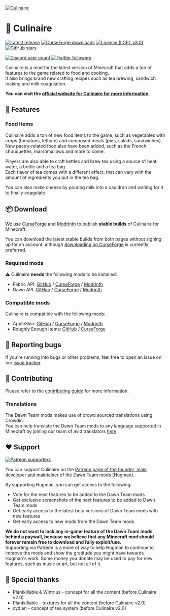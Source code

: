 [![Culinaire](https://dawnteammc.github.io/culinaire/images/header.png)](https://dawnteammc.github.io/culinaire)

# 🍩 Culinaire
[![Latest release](https://img.shields.io/github/release/DawnTeamMC/Culinaire.svg)](https://github.com/DawnTeamMC/Culinaire/releases/latest)
[![CurseForge downloads](http://cf.way2muchnoise.eu/full_culinaire_downloads.svg)](https://www.curseforge.com/minecraft/mc-mods/culinaire)
[![License (LGPL v3.0)](https://img.shields.io/badge/code%20license-LGPL%20v3.0-green.svg?style=flat-square)](https://www.gnu.org/licenses/lgpl-3.0.en.html)
[![GitHub stars](https://img.shields.io/github/stars/DawnTeamMC/Culinaire.svg?style=flat-square)]()

[![Discord user count](https://img.shields.io/discord/504608980799062036.svg?logoColor=FFFFFF&logo=discord&color=7289DA&style=flat-square)](https://discord.gg/8ksTVJu)
[![Twitter followers](https://img.shields.io/twitter/follow/DawnTeamMC.svg?logo=twitter&label=twitter&style=flat-square)](https://twitter.com/DawnTeamMC)

Culinaire is a mod for the latest version of Minecraft that adds a ton of features to the game related to food and cooking.  
It also brings brand new crafting recipes such as tea brewing, sandwich making and milk coagulation.

**You can visit the [official website for Culinaire for more information](https://dawnteammc.github.io/culinaire).**

## 👾 Features
### Food items
Culinaire adds a ton of new food items to the game, such as vegetables with crops (tomatoes, lettuce) and composed meals (pies, salads, sandwiches).  
New pastry-related food also have been added, such as the French chouquettes, marshmallows and more to come.

Players are also able to craft kettles and brew tea using a source of heat, water, a bottle and a tea bag.  
Each flavor of tea comes with a different effect, that can vary with the amount of ingredients you put in the tea bag.

You can also make cheese by pouring milk into a cauldron and waiting for it to finally coagulate.

## 📦 Download
We use [CurseForge](https://www.curseforge.com/minecraft/mc-mods/culinaire) and [Modrinth](https://modrinth.com/mod/culinaire) to publish **stable builds** of Culinaire for Minecraft.

You can download the latest stable builds from both pages without signing up for an account, although [downloading on CurseForge](https://www.curseforge.com/minecraft/mc-mods/culinaire) is currently preferred.

### Required mods
⚠ Culinaire **needs** the following mods to be installed:

- Fabric API: [GitHub](https://github.com/FabricMC/fabric) / [CurseForge](https://www.curseforge.com/minecraft/mc-mods/fabric-api) / [Modrinth](https://modrinth.com/mod/fabric-api)
- Dawn API: [GitHub](https://github.com/DawnTeamMC/DawnTeamMC) / [CurseForge](https://www.curseforge.com/minecraft/mc-mods/dawn) / [Modrinth](https://modrinth.com/mod/dawn)

### Compatible mods
Culinaire is compatible with the following mods:

- AppleSkin: [GitHub](https://github.com/squeek502/AppleSkin) / [CurseForge](https://www.curseforge.com/minecraft/mc-mods/appleskin) / [Modrinth](https://modrinth.com/mod/appleskin)
- Roughly Enough Items: [GitHub](https://github.com/shedaniel/RoughlyEnoughItems) / [CurseForge](https://www.curseforge.com/minecraft/mc-mods/roughly-enough-items)

## 🐛 Reporting bugs
If you're running into bugs or other problems, feel free to open an issue on our [issue tracker](https://github.com/DawnTeamMC/Culinaire/issues).

## 🔧 Contributing
Please refer to the [contributing guide](https://github.com/DawnTeamMC/Culinaire/blob/master/CONTRIBUTING.md) for more information.

### Translations
The Dawn Team mods makes use of crowd sourced translations using Crowdin.  
You can help translate the Dawn Team mods to any language supported in Minecraft by joining our team of avid translators [here](https://crowdin.com/project/dawnteam).

## ❤️ Support
[![Patreon supporters](https://img.shields.io/endpoint.svg?url=https%3A%2F%2Fshieldsio-patreon.vercel.app%2Fapi%3Fusername%3DHugman%26type%3Dpatrons&style=flat-square)](https://patreon.com/Hugman)

You can support Culinaire on the [Patreon page of the founder, main developer and maintainer of the Dawn Team mods (Hugman)](https://patreon.com/Hugman).

By supporting Hugman, you can get access to the following:

- Vote for the next features to be added to the Dawn Team mods
- Get exclusive screenshots of the next features to be added to Dawn Team mods
- Get early access to the latest beta versions of Dawn Team mods with new features
- Get early access to new mods from the Dawn Team mods

**We do not want to lock any in-game feature of the Dawn Team mods behind a paywall, because we believe that any Minecraft mod should forever remain free to download and fully exploit/use.**  
Supporting via Patreon is a more of way to help Hugman to continue to improve the mods and show the gratitude you might have towards Hugman's work.
Some money you donate may be used to pay for new features, such as music or art, but not all of it.

## 🌟 Special thanks
- Plantkillable & Wintrius - concept for all the content (before Culinaire v2.0)
- Plantkillable - textures for all the content (before Culinaire v2.0)
- cydian - concept of tea system (before Culinaire v2.0)
